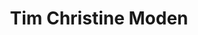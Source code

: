 ---
title: "Tim Christine Moden"
url: /bremen/tim-christine-moden-reeder-bischoff-strasse/
shop: Kleidung
---
